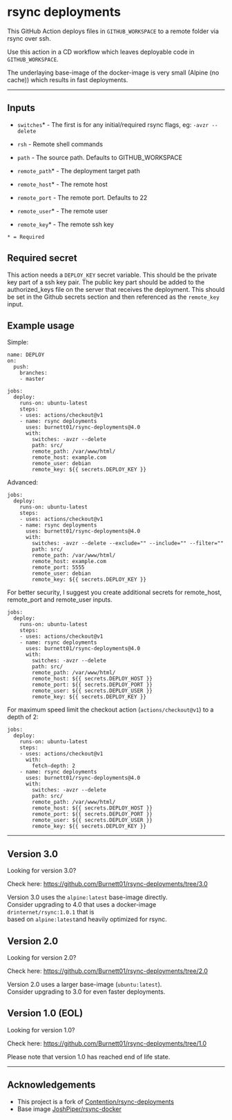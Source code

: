 # rsync deployments

This GitHub Action deploys files in `GITHUB_WORKSPACE` to a remote folder via rsync over ssh. 

Use this action in a CD workflow which leaves deployable code in `GITHUB_WORKSPACE`.

The underlaying base-image of the docker-image is very small (Alpine (no cache)) which results in fast deployments.

---

## Inputs

- `switches`* - The first is for any initial/required rsync flags, eg: `-avzr --delete`

- `rsh` - Remote shell commands

- `path` - The source path. Defaults to GITHUB_WORKSPACE

- `remote_path`* - The deployment target path

- `remote_host`* - The remote host

- `remote_port` - The remote port. Defaults to 22

- `remote_user`* - The remote user

- `remote_key`* - The remote ssh key

``* = Required``

## Required secret

This action needs a `DEPLOY_KEY` secret variable. This should be the private key part of a ssh key pair. The public key part should be added to the authorized_keys file on the server that receives the deployment. This should be set in the Github secrets section and then referenced as the  `remote_key` input.

## Example usage

Simple:

```
name: DEPLOY
on:
  push:
    branches:
    - master

jobs:
  deploy:
    runs-on: ubuntu-latest
    steps:
    - uses: actions/checkout@v1
    - name: rsync deployments
      uses: burnett01/rsync-deployments@4.0
      with:
        switches: -avzr --delete
        path: src/
        remote_path: /var/www/html/
        remote_host: example.com
        remote_user: debian
        remote_key: ${{ secrets.DEPLOY_KEY }}
```

Advanced:

```
jobs:
  deploy:
    runs-on: ubuntu-latest
    steps:
    - uses: actions/checkout@v1
    - name: rsync deployments
      uses: burnett01/rsync-deployments@4.0
      with:
        switches: -avzr --delete --exclude="" --include="" --filter=""
        path: src/
        remote_path: /var/www/html/
        remote_host: example.com
        remote_port: 5555
        remote_user: debian
        remote_key: ${{ secrets.DEPLOY_KEY }}
```

For better security, I suggest you create additional secrets for remote_host, remote_port and remote_user inputs.

```
jobs:
  deploy:
    runs-on: ubuntu-latest
    steps:
    - uses: actions/checkout@v1
    - name: rsync deployments
      uses: burnett01/rsync-deployments@4.0
      with:
        switches: -avzr --delete
        path: src/
        remote_path: /var/www/html/
        remote_host: ${{ secrets.DEPLOY_HOST }}
        remote_port: ${{ secrets.DEPLOY_PORT }}
        remote_user: ${{ secrets.DEPLOY_USER }}
        remote_key: ${{ secrets.DEPLOY_KEY }}
```

For maximum speed limit the checkout action (``actions/checkout@v1``) to a depth of 2:

```
jobs:
  deploy:
    runs-on: ubuntu-latest
    steps:
    - uses: actions/checkout@v1
      with:
        fetch-depth: 2
    - name: rsync deployments
      uses: burnett01/rsync-deployments@4.0
      with:
        switches: -avzr --delete
        path: src/
        remote_path: /var/www/html/
        remote_host: ${{ secrets.DEPLOY_HOST }}
        remote_port: ${{ secrets.DEPLOY_PORT }}
        remote_user: ${{ secrets.DEPLOY_USER }}
        remote_key: ${{ secrets.DEPLOY_KEY }}
```

---

## Version 3.0

Looking for version 3.0?

Check here: https://github.com/Burnett01/rsync-deployments/tree/3.0

Version 3.0 uses the ``alpine:latest`` base-image directly.<br>
Consider upgrading to 4.0 that uses a docker-image ``drinternet/rsync:1.0.1`` that is<br>
based on ``alpine:latest``and heavily optimized for rsync.

## Version 2.0

Looking for version 2.0?

Check here: https://github.com/Burnett01/rsync-deployments/tree/2.0

Version 2.0 uses a larger base-image (``ubuntu:latest``).<br>
Consider upgrading to 3.0 for even faster deployments.

## Version 1.0 (EOL)

Looking for version 1.0?

Check here: https://github.com/Burnett01/rsync-deployments/tree/1.0

Please note that version 1.0 has reached end of life state.

---

## Acknowledgements

+ This project is a fork of [Contention/rsync-deployments](https://github.com/Contention/rsync-deployments)
+ Base image [JoshPiper/rsync-docker](https://github.com/JoshPiper/rsync-docker)


